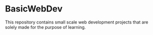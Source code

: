 # BasicWebDev
This repository contains small scale web development projects that are solely made for the purpose of learning. 
